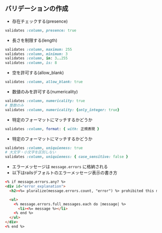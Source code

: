## バリデーションの作成

* 存在チェックする(presence)

```ruby
validates :column, presence: true
```

* 長さを制限する(length)

```ruby
validates :column, maximum: 255
validates :column, minimum: 3
validates :column, in: 3..255
validates :column, is: 8
```

* 空を許可する(allow_blank)

```ruby
validates :column, allow_blank: true
```

* 数値のみを許可する(numericality)

```ruby
validates :column, numericality: true
# 整数のみ
validates :column, numericality: {only_integer: true}
```

* 特定のフォーマットにマッチするかどうか

```ruby
validates :column, format: { with: 正規表現 }
```

* 特定のフォーマットにマッチするかどうか

```ruby
validates :column, uniquieness: true
# 大文字・小文字を区別しない
validates :column, uniquieness: { case_sensitive: false }
```

* エラーメッセージは `message.errors` に格納される
* 以下はrailsデフォルトのエラーメッセージ表示の書き方

```html
<% if message.errors.any? %>
<div id="error_explanation">
  <h2><%= pluralize(message.errors.count, "error") %> prohibited this message from being saved:</h2>

  <ul>
    <% message.errors.full_messages.each do |message| %>
      <li><%= message %></li>
    <% end %>
  </ul>
</div>
<% end %>
```
